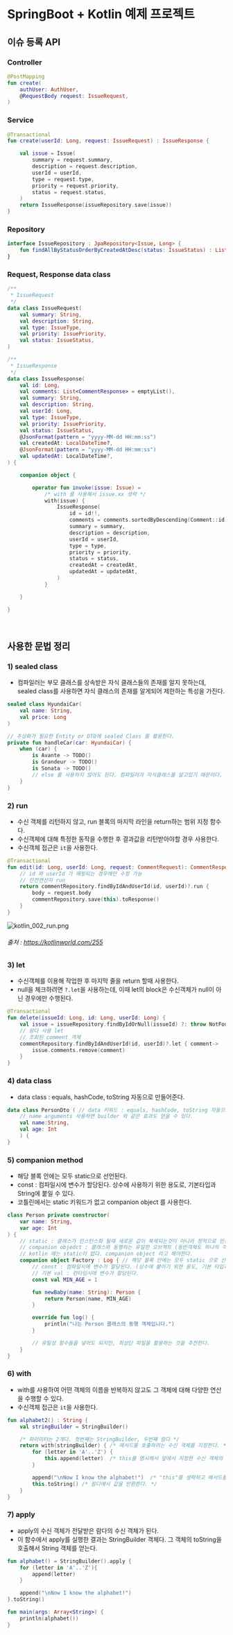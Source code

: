 # SpringBoot + Kotlin 예제 프로젝트

## 이슈 등록 API

### Controller
```kotlin
@PostMapping
fun create(
    authUser: AuthUser,
    @RequestBody request: IssueRequest,
) 
```

### Service
```kotlin
@Transactional
fun create(userId: Long, request: IssueRequest) : IssueResponse {

    val issue = Issue(
        summary = request.summary,
        description = request.description,
        userId = userId,
        type = request.type,
        priority = request.priority,
        status = request.status,
    )
    return IssueResponse(issueRepository.save(issue))
}
```

### Repository
```kotlin
interface IssueRepository : JpaRepository<Issue, Long> {
    fun findAllByStatusOrderByCreatedAtDesc(status: IssueStatus) : List<Issue>?
}
```

### Request, Response data class
```kotlin
/**
 * IssueRequest
 */
data class IssueRequest(
    val summary: String,
    val description: String,
    val type: IssueType,
    val priority: IssuePriority,
    val status: IssueStatus,
)

/**
 * IssueResponse
 */
data class IssueResponse(
    val id: Long,
    val comments: List<CommentResponse> = emptyList(),
    val summary: String,
    val description: String,
    val userId: Long,
    val type: IssueType,
    val priority: IssuePriority,
    val status: IssueStatus,
    @JsonFormat(pattern = "yyyy-MM-dd HH:mm:ss")
    val createdAt: LocalDateTime?,
    @JsonFormat(pattern = "yyyy-MM-dd HH:mm:ss")
    val updatedAt: LocalDateTime?,
) {

    companion object {

        operator fun invoke(issue: Issue) =
            /* with 를 사용해서 issue.xx 생략 */
            with(issue) {
                IssueResponse(
                    id = id!!,
                    comments = comments.sortedByDescending(Comment::id).map(Comment::toResponse),
                    summary = summary,
                    description = description,
                    userId = userId,
                    type = type,
                    priority = priority,
                    status = status,
                    createdAt = createdAt,
                    updatedAt = updatedAt,
                )
            }

    }

}
```

<br/>

## 사용한 문법 정리

### 1) sealed class
- 컴파일러는 부모 클래스를 상속받은 자식 클래스들의 존재를 알지 못하는데, sealed class를 사용하면 자식 클래스의 존재를 알게되어 제한하는 특성을 가진다.

```kotlin
sealed class HyundaiCar(
    val name: String,
    val price: Long
)

// 추상화가 필요한 Entity or DTO에 sealed Class 를 활용한다.
private fun handleCar(car: HyundaiCar) {
    when (car) {
        is Avante -> TODO()
        is Grandeur -> TODO()
        is Sonata -> TODO()
        // else 를 사용하지 않아도 된다. 컴파일러가 자식클래스를 알고있기 때문이다.
    }
}
```

### 2) run
- 수신 객체를 리턴하지 않고, run 블록의 마지막 라인을 return하는 범위 지정 함수다.
- 수신객체에 대해 특정한 동작을 수행한 후 결과값을 리턴받아야할 경우 사용한다.
- 수신객체 접근은 `it`을 사용한다.

```kotlin
@Transactional
fun edit(id: Long, userId: Long, request: CommentRequest): CommentResponse? {
    // id 와 userId 가 매핑되는 경우에만 수정 가능
    // 안전연산자 run
    return commentRepository.findByIdAndUserId(id, userId)?.run {
        body = request.body
        commentRepository.save(this).toResponse()
    }
}
```

![kotlin_002_run.png](../_image/kotlin_002_1.png)
###### 출처 : https://kotlinworld.com/255

### 3) let
- 수신객체를 이용해 작업한 후 마지막 줄을 return 할때 사용한다.
- null을 체크하려면 `?.let`을 사용하는데, 이때 let의 block은 수신객체가 null이 아닌 경우에만 수행된다.

```kotlin
@Transactional
fun delete(issueId: Long, id: Long, userId: Long) {
    val issue = issueRepository.findByIdOrNull(issueId) ?: throw NotFoundException("이슈가 존재하지 않습니다")
    // 람다 사용 let
    // 조회된 comment 객체
    commentRepository.findByIdAndUserId(id, userId)?.let { comment->
        issue.comments.remove(comment)
    }
}
```

### 4) data class
- data class : equals, hashCode, toString 자동으로 만들어준다.

```kotlin
data class PersonDto ( // data 키워드 : equals, hashCode, toString 자동으로 만들어준다.
    // name arguments 사용하면 builder 와 같은 효과도 얻을 수 있다.
    val name:String,
    val age: Int
    ) {
}
```

### 5) companion method
- 해당 블록 안에는 모두 static으로 선언된다.
- const : 컴파일시에 변수가 할당된다. 상수에 사용하기 위한 용도로, 기본타입과 String에 붙일 수 있다.
- 코틀린에서는 static 키워드가 없고 companion object 를 사용한다.

```kotlin
class Person private constructor(
    var name: String,
    var age: Int
) {
    // static : 클래스가 인스턴스화 될때 새로운 값이 복제되는것이 아니라 정적으로 인스턴스끼리의 값을 공유한다.
    // companion objedct : 클래스와 동행하는 유일한 오브젝트 (동반객체도 하나의 객체로 간주된다. 이름을 붙일 수 있고, interface를 구현할수도 있다.)
    // kotlin 에는 static이 없다. companion object 라고 해야한다.
    companion object Factory : Log { // 해당 블록 안에는 모두 static 으로 선언된다.
        // const : 컴파일시에 변수가 할당된다. (상수에 붙이기 위한 용도, 기본 타입과 String에 붙일 수 있음)
        // 기본 val : 런타임시에 변수가 할당된다.
        const val MIN_AGE = 1

        fun newBaby(name: String): Person {
            return Person(name, MIN_AGE)
        }

        override fun log() {
            println("나는 Person 클래스의 동행 객체입니다.")
        }

        // 유틸성 함수들을 넣어도 되지만, 최상단 파일을 활용하는 것을 추천한다.
    }
}
```

### 6) with
- with를 사용하여 어떤 객체의 이름을 반복하지 않고도 그 객체에 대해 다양한 연산을 수행할 수 있다.
- 수신객체 접근은 `it`을 사용한다.

```kotlin
fun alphabet2() : String {
    val stringBuilder = StringBuilder()

    /* 파라미터는 2개다. 첫번째는 StringBuilder, 두번째 람다 */
    return with(stringBuilder) { /* 메서드를 호출하려는 수신 객체를 지정한다. */
        for (letter in 'A'..'Z') {
            this.append(letter)  /* this를 명시해서 앞에서 지정한 수신 객체의 메서드를 호출한다. */
        }

        append("\nNow I know the alphabet!")  /* "this"를 생략하고 메서드를 호출한다. */
        this.toString() /* 람다에서 값을 반환한다. */
    }
}
```

### 7) apply
- apply의 수신 객체가 전달받은 람다의 수신 객체가 된다.
- 이 함수에서 apply를 실행한 결과는 StringBuilder 객체다. 그 객체의 toString을 호출해서 String 객체를 얻는다.

```kotlin
fun alphabet() = StringBuilder().apply {
    for (letter in 'A'..'Z'){
        append(letter)
    }

    append("\nNow I know the alphabet!")
}.toString()

fun main(args: Array<String>) {
    println(alphabet())
}
```